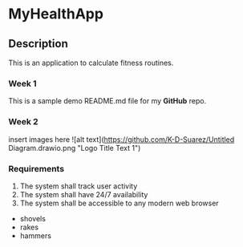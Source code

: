 # MyHealthApp
## Description
This is an application to calculate fitness routines.

### Week 1
This is a sample demo README.md file for my **GitHub** repo.

### Week 2
insert images here
![alt text](https://github.com/K-D-Suarez/Untitled Diagram.drawio.png "Logo Title Text 1")

### Requirements
1. The system shall track user activity
2. The system shall have 24/7 availability
3. The system shall be accessible to any modern web browser

* shovels
* rakes
* hammers

